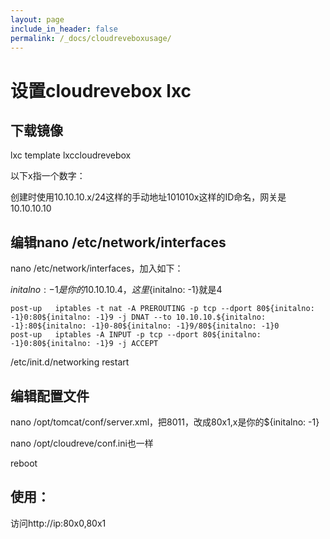 ```yaml
---
layout: page
include_in_header: false
permalink: /_docs/cloudreveboxusage/
---
```



设置cloudrevebox lxc
=============

下载镜像
------

lxc template lxccloudrevebox

以下x指一个数字：

创建时使用10.10.10.x/24这样的手动地址101010x这样的ID命名，网关是10.10.10.10


编辑nano /etc/network/interfaces
------

nano /etc/network/interfaces，加入如下：

${initalno: -1}是你的10.10.10.4，这里${initalno: -1}就是4

```
post-up   iptables -t nat -A PREROUTING -p tcp --dport 80${initalno: -1}0:80${initalno: -1}9 -j DNAT --to 10.10.10.${initalno: -1}:80${initalno: -1}0-80${initalno: -1}9/80${initalno: -1}0
post-up   iptables -A INPUT -p tcp --dport 80${initalno: -1}0:80${initalno: -1}9 -j ACCEPT
```

/etc/init.d/networking restart

编辑配置文件
------

nano /opt/tomcat/conf/server.xml，把8011，改成80x1,x是你的${initalno: -1}

nano /opt/cloudreve/conf.ini也一样

reboot

使用：
-----

访问http://ip:80x0,80x1



